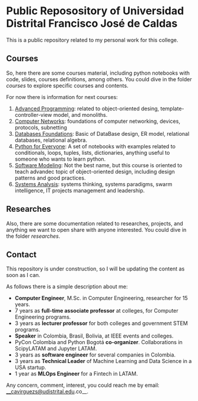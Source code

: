 # Public Reposository of Universidad Distrital Francisco José de Caldas 

This is a public repository related to my personal work for this college.

## Courses

So, here there are some courses material, including python notebooks with code, slides, courses definitions, among others. You could dive in the folder _courses_ to explore specific courses and contents.

For now there is information for next courses:
1. [Advanced Programming](courses/advanced-programming/README.md): related to object-oriented desing, template-controller-view model, and monoliths.
1. [Computer Networks](courses/computer-netqorks/README.md): foundations of computer networking, devices, protocols, subnetting
1. [Databases Foundations](courses/databases-foundations/README.md): Basic of DataBase design, ER model, relational databases, relational algebra.
1. [Python for Everyone](courses/python-for-everyone/README.md): A set of notebooks with examples related to conditionals, loops, tuples, lists, dictionaries, anything useful to someone who wants to learn python.
1. [Software Modeling](courses/software-modeling/README.md): Not the best name, but this course is oriented to teach advandec topic of object-oriented design, including design patterns and good practices.
1. [Systems Analysis](courses/systems-analysis/README.md): systems thinking, systems paradigms, swarm intelligence, IT projects management and leadership.


## Researches

Also, there are some documentation related to researches, projects, and anything we want to open share with anyone interested. You could dive in the folder _researches_.

## Contact 

This repository is under construction, so I will be updating the content as soon as I can.

As follows there is a simple description about me:
- **Computer Engineer**, M.Sc. in Computer Engineering, researcher for 15 years.
- 7 years as **full-time associate professor** at colleges, for Computer Engineering programs.
- 3 years as **lecturer professor** for both colleges and government STEM programs.
- **Speaker** in Colombia, Brasil, Bolivia, at IEEE events and colleges.
- PyCon Colombia and Python Bogotá __co-organizer__. Collaborations in ScipyLATAM and Jupyter LATAM.
- 3 years as __software engineer__ for several companies in Colombia.
- 3 years as __Technical Leader__ of Machine Learning and Data Science in a USA startup.
- 1 year as __MLOps Engineer__ for a Fintech in LATAM.


Any concern, comment, interest, you could reach me by email: __cavirguezs@udistrital.edu.co__.
